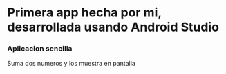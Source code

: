 # Primera app hecha por mi, desarrollada usando Android Studio
### Aplicacion sencilla 

Suma dos numeros y los muestra en pantalla
